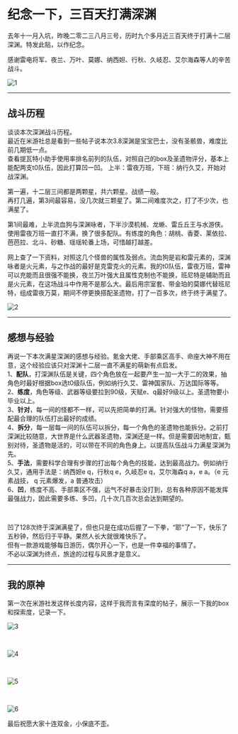 # 纪念一下，三百天打满深渊

去年十一月入坑，昨晚二零二三八月三号，历时九个多月近三百天终于打满十二层深渊。特发此贴，以作纪念。<br/>

感谢雷电将军、夜兰、万叶、莫娜、纳西妲、行秋、久岐忍、艾尔海森等人的辛苦战斗。<br/>

![1](https://bitbucket.org/xu12345/document/raw/b9c9ff79ae5cf2827e3d116c347d14cfe7235d5a/imgs/yuanshen/%E6%88%91%E7%9A%84/20230804_300/深境螺旋第十二层.jpg)

---

## 战斗历程

谈谈本次深渊战斗历程。<br/>
最近在米游社总是看到一些帖子说本次3.8深渊是宝宝巴士，没有圣骸兽，难度比前几期低一点。<br/>
查看提瓦特小助手使用率排名前列的队伍，对照自己的box及圣遗物评分，基本上能配两支t0队伍，因此打算凹一凹。
上半：雷夜万班，下班：纳行久艾，开始对战深渊。<br/>

第一遍，十二层三间都是两颗星，共六颗星。战绩一般。<br/>
再打几遍，第3间最容易，没几次就三颗星了。第二间难度次之，打了不少次，也满星了。<br/>

第1间最难，上半流血狗与深渊咏者，下半沙漠机械、龙蜥、雷丘丘王与水游侠。使用雷夜万班一直打不满，换了很多配队。有练度的角色：胡桃、香菱、莱依拉、芭芭拉、北斗、砂糖、瑶瑶轮番上场，可惜越打越差。<br/>

网上查了一下资料，对照这几个怪兽的属性及弱点。流血狗是岩和雷元素的，深渊咏者是火元素，与之作战的最好是克雷克火的元素。我的t0队伍，雷夜万班，雷神可以充能而且很强不能换，夜兰万叶强大且属性克制也不能换，班尼特是辅助而且是火元素，在这场战斗中作用不是那么大。最后用宗室套、带金珀的莫娜代替班尼特，组成雷夜万莫，期间不停更换搭配圣遗物，打了一百多次，终于终于满星了。<br/>

![2](https://bitbucket.org/xu12345/document/raw/b9c9ff79ae5cf2827e3d116c347d14cfe7235d5a/imgs/yuanshen/%E6%88%91%E7%9A%84/20230804_300/深境螺旋-挑战回顾.jpg)

---

## 感想与经验

再说一下本次满星深渊的感想与经验。氪金大佬、手部乘区高手、命座大神不用在意，这个经验应该只对深渊十二层一直不满星的萌新有点启发。<br/>
1、**配队**，打深渊队伍是关键，四个角色放在一起要产生一加一大于二的效果，抽角色时最好根据box选t0级队伍，例如纳行久艾、雷神国家队、万达国际等等。<br/>
2、**练度**，角色等级、武器等级要拉到90级，天赋e、q最好9级以上。圣遗物要小毕业以上。<br/>
3、**针对**，每一间的怪都不一样，可以先把简单的打满。针对强大的怪物，需要搭配最合理的队伍打出最好的成绩。<br/>
4、**拆分**，每一层每一间的队伍可以拆分，每一个角色的圣遗物也能拆分。之前打深渊比较随意，大世界是什么武器圣遗物，深渊还是一样。但是需要因地制宜，甄别对待，圣遗物是活的，可以带在不同的角色身上。以提高队伍战斗力满星深渊为先。<br/>
5、**手法**，需要科学合理有步骤的打出每个角色的技能，达到最高战力。例如纳行久艾，通用手法是：纳西妲e q，行秋q e，久岐忍e q，艾尔海森q a，e a。（e 元素战技， q 元素爆发，a 普通攻击）<br/>
6、**凹**，练度不高、手部乘区不强，运气不好暴击没打到，总有各种原因不能发挥最强战力，因此需要多练、多凹，几十次几百次总会达到期望的。<br/>

<br/>

凹了128次终于深渊满星了，但也只是在成功后握了一下拳，“耶”了一下，快乐了五秒钟，然后归于平静。果然人长大就很难快乐了。<br/>
但有一款游戏能够每日游历，偶尔开心一下，也是一件幸福的事情了。<br/>
不必以深渊为终点，旅途的过程与风景才是意义。<br/>

---

## 我的原神

第一次在米游社发这样长度内容，这样于我而言有深度的帖子，展示一下我的box和探索度，记录一下。<br/>


![3](https://bitbucket.org/xu12345/document/raw/b9c9ff79ae5cf2827e3d116c347d14cfe7235d5a/imgs/yuanshen/%E6%88%91%E7%9A%84/20230804_300/万叶20230704.jpg)

<br/>

![4](https://bitbucket.org/xu12345/document/raw/b9c9ff79ae5cf2827e3d116c347d14cfe7235d5a/imgs/yuanshen/%E6%88%91%E7%9A%84/20230804_300/数据总览20230804.jpg)

<br/>

![5](https://bitbucket.org/xu12345/document/raw/b9c9ff79ae5cf2827e3d116c347d14cfe7235d5a/imgs/yuanshen/%E6%88%91%E7%9A%84/20230804_300/%E4%B8%96%E7%95%8C%E6%8E%A2%E7%B4%A2.jpg)

<br/>

![6](https://bitbucket.org/xu12345/document/raw/b9c9ff79ae5cf2827e3d116c347d14cfe7235d5a/imgs/yuanshen/%E6%88%91%E7%9A%84/20230804_300/全部获得角色.jpg)


最后祝愿大家十连双金，小保底不歪。


